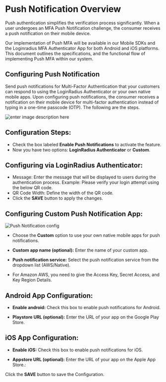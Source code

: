 # Push Notification Overview

Push authentication simplifies the verification process significantly. When a user undergoes an MFA Push Notification challenge, the consumer receives a push notification on their mobile device.

Our implementation of Push MFA will be available in our Mobile SDKs and the Loginradius MFA Authenticator App for both Android and iOS platforms. This document outlines the specifications, and the functional flow of implementing Push MFA within our system.

## Configuring Push Notification

Send push notifications for Multi-Factor Authentication that your customers can respond to using the LoginRadius Authenticator or your own native mobile apps. Upon configuring push notifications, the consumer receives a notification on their mobile device for multi-factor authentication instead of typing in a one-time passcode (OTP). The following are the steps.

![enter image description here](https://apidocs.lrcontent.com/images/unnamed-17_7068832566694b634e6e48.74341485.png "enter image title here")

## Configuration Steps:

- Check the box labeled **Enable Push Notifications** to activate the feature.
- Now you have two options: **LoginRadius Authenticator** or **Custom**.

## Configuring via LoginRadius Authenticator:

- Message: Enter the message that will be displayed to users during the authentication process. Example: Please verify your login attempt using the below QR code.
 - QR Code Width: Define the width of the QR code.
- Click the **SAVE** button to apply the changes.

## Configuring Custom Push Notification App:

![Push Notification config](https://apidocs.lrcontent.com/images/unnamed-18_662303524666958609546b7.59735061.png "Push Notification config")

- Choose the **Custom** option to use your own native mobile apps for push notifications.


- **Custom app name (optional):** Enter the name of your custom app.


- **Push notification service:** Select the push notification service from the dropdown list (AWS/Native).

- For Amazon AWS, you need to give the Access Key, Secret Access, and Key Region Details.


## Android App Configuration:

- **Enable android:** Check this box to enable push notifications for Android.


- **Playstore URL (optional):** Enter the URL of your app on the Google Play Store.

## iOS App Configuration:

- **Enable iOS:** Check this box to enable push notifications for iOS.


- **Appstore URL (optional):** Enter the URL of your app on the Apple App Store.:

Click the **SAVE** button to save the Configuration.
